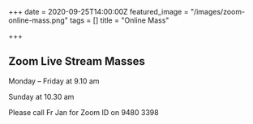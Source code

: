 +++
date = 2020-09-25T14:00:00Z
featured_image = "/images/zoom-online-mass.png"
tags = []
title = "Online Mass"

+++

## Zoom Live Stream Masses

Monday – Friday at 9.10 am

Sunday at 10.30 am

Please call Fr Jan for Zoom ID on 9480 3398
